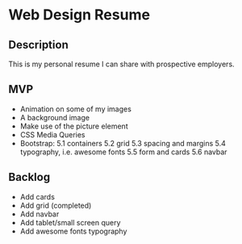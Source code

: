 # Web Design Resume

## Description
This is my personal resume I can share with prospective employers.


## MVP
- Animation on some of my images
- A background image
- Make use of the picture element
- CSS Media Queries
- Bootstrap:
    5.1 containers
    5.2 grid
    5.3 spacing and margins
    5.4 typography, i.e. awesome fonts
    5.5 form and cards
    5.6 navbar


## Backlog
- Add cards
- Add grid (completed)
- Add navbar
- Add tablet/small screen query
- Add awesome fonts typography

